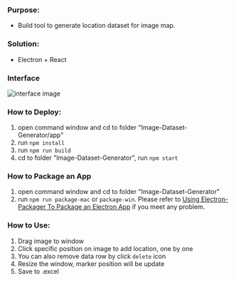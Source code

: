 ### Purpose: 
- Build tool to generate location dataset for image map.

### Solution:
- Electron + React

### Interface
![interface image](./images/interface.png)

### How to Deploy:
1. open command window and cd to folder "Image-Dataset-Generator/app"
2. run `npm install`
3. run `npm run build`
4. cd to folder "Image-Dataset-Generator", run `npm start`

### How to Package an App
1. open command window and cd to folder "Image-Dataset-Generator"
2. run `npm run package-mac` or `package-win`. Please refer to [Using Electron-Packager To Package an Electron App](http://mylifeforthecode.com/using-electron-packager-to-package-an-electron-app/) if you meet any problem.

### How to Use:
1. Drag image to window
2. Click specific position on image to add location, one by one
3. You can also remove data row by click `delete` icon
4. Resize the window, marker position will be update
5. Save to .excel
